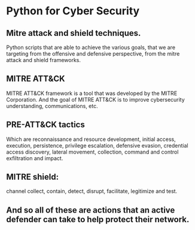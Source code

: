 # Python for Cyber Security

## Mitre attack and shield techniques.
Python scripts that are able to achieve the various goals, that we are targeting from the offensive and defensive perspective, from the mitre attack and shield frameworks.

## MITRE ATT&CK
MITRE ATT&CK framework is a tool that was developed by
the MITRE Corporation. And the goal of MITRE ATT&CK is to improve cybersecurity understanding, communications, etc. 

## PRE-ATT&CK tactics
Which are reconnaissance and resource development, initial access, execution, persistence, privilege escalation, defensive evasion, credential access discovery, lateral movement, collection, command and control exfiltration and impact. 

## MITRE shield:
channel collect, contain, detect, disrupt, facilitate, legitimize and test.

## And so all of these are actions that an active defender can take to help protect their network. 
